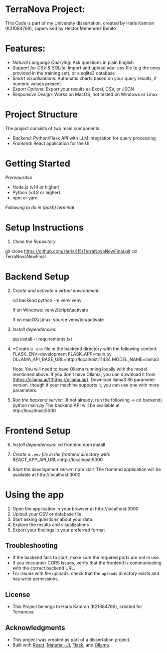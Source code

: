 # TerraNova Project:

This Code is part of my University dissertation, created by Haris Kamran (K21084769), supervised by Hector Menendez Benito



# Features:
- *Natural Language Querying*: Ask questions in plain English
- *Support for CSV & SQLite*: Import and upload your csv file (e.g the ones provided in the training set), or a sqlite3 database
- *Smart Visualizations*: Automatic charts based on your query results, if numeric values present
- *Export Options*: Export your results as Excel, CSV, or JSON
- *Responsive Design*: Works on MacOS, not tested on Windows or Linux



# Project Structure
The project consists of two main components:
- *Backend*: Python/Flask API with LLM integration for query processing
- *Frontend*: React application for the UI









# Getting Started

*Prerequisites*
- Node.js (v14 or higher)
- Python (v3.8 or higher)
- npm or yarn


*Following to do in (bash) terminal*


# Setup Instructions

1. *Clone the Repository*

git clone https://github.com/HarisK15/TerraNovaNewFinal.git
cd TerraNovaNewFinal






# Backend Setup

2. *Create and activate a virtual environment*:

   cd backend
   python -m venv venv
   
   If on Windows:
   venv\Scripts\activate
   
   If on macOS/Linux:
   source venv/bin/activate







3. *Install dependencies*:

   pip install -r requirements.txt








4. *Create a `.env` file in the backend directory with the following content:
   FLASK_ENV=development
   FLASK_APP=main.py
   OLLAMA_API_BASE_URL=http://localhost:11434
   MODEL_NAME=llama3
   
   Note: You will need to have Ollama running locally with the model mentioned above.
   If you don't have Ollama, you can download it from [https://ollama.ai/](https://ollama.ai/). Download llama3 8b parameter version, though if your machine supports it, you can use one with more parameters.





5. *Run the backend server*:
   (if not already, run the following -> cd backend)
   python main.py
   The backend API will be available at http://localhost:5000







# Frontend Setup


6. *Install dependencies*:
   cd frontend
   npm install





7. *Create a `.env` file in the frontend directory with:*
   REACT_APP_API_URL=http://localhost:5000





8. *Start the development server*:
   npm start
   The frontend application will be available at http://localhost:3000




# Using the app

1. Open the application in your browser at http://localhost:3000
2. Upload your CSV or database file
3. Start asking questions about your data
4. Explore the results and visualizations
5. Export your findings in your preferred format





## Troubleshooting

- If the backend fails to start, make sure the required ports are not in use.
- If you encounter CORS issues, verify that the frontend is communicating with the correct backend URL.
- For issues with file uploads, check that the `uploads` directory exists and has write permissions.




## License
- This Project belongs to Haris Kamran (K21084769), created for Terranova




## Acknowledgments
- This project was created as part of a dissertation project.
- Built with [React](https://reactjs.org/), [Material-UI](https://mui.com/), [Flask](https://flask.palletsprojects.com/), and [Ollama](https://ollama.ai/).